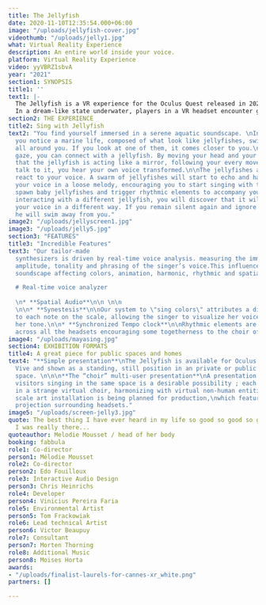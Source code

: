 ```yaml
---
title: The Jellyfish
date: 2020-11-10T12:35:54.000+06:00
image: "/uploads/jellyfish-cover.jpg"
videothumb: "/uploads/jelly1.jpg"
what: Virtual Reality Experience
description: An entire world inside your voice.
platform: Virtual Reality Experience
video: yyVBRZ1sbvA
year: "2021"
section1: SYNOPSIS
title1: ''
text1: |-
  The Jellyfish is a VR experience for the Oculus Quest released in 2021. It invites audiences to dive into the deep water of their consciousness in a mesmerizing, interactive virtual reality soundscape.
  In a dream-like state underwater, players in a VR headset encounter ghostly marine creatures, glowing jellyfishes, beckoning for participants to sing through them.
section2: THE EXPERIENCE
title2: Sing with Jellyfish
text2: "You find yourself immersed in a serene aquatic soundscape. \nIn the distance,
  you notice a marine life, composed of what look like jellyfishes, swimming smoothly
  all around you. If you look at one of them, it comes closer to you.\n\nWith your
  gaze, you can connect with a jellyfish. By moving your head and your body, you understand
  that the jellyfish is acting like a mirror, following your every movement. If you
  talk to it, you hear your own voice transformed.\n\nThe jellyfishes and their environment
  react to your voice. A swarm of jellyfishes will start to echo and harmonize  with
  your voice in a loose melody, encouraging you to start singing with them. You will
  spawn baby jellyfishes and trigger rhythmic elements to accompany your chant.\n\nBy
  interacting with a different jellyfish, you will discover that it will transform
  your voice in a different way. If you remain silent again and ignore the jellyfish,
  he will swim away from you."
image2: "/uploads/jellyscreen1.jpg"
image3: "/uploads/jelly5.jpg"
section3: "FEATURES"
title3: "Incredible Features"
text3: "Our tailor-made
  synthesizers is driven by real-time voice analysis. measuring the immediate pitch
  amplitude, tonality and phrasing of the singer’s voice.This influence the surrounding
  soundscape affecting colors, animation, harmonic, rhythmic and spatial qualities.

  # Real-time voice analyzer
  
  \n* **Spatial Audio**\n\n \n\n
  \n\n* **Synestesis**\n\nOur system to \"sing colors\" attributes a different color
  to each note on the scale, allowing the singer to visualize her voice and control
  her tone.\n\n* **Synchronized Tempo clock**\n\nRhythmic elements are synchronized
  across all the headsets encouraging some togetherness to the choir of player. "
image4: "/uploads/mayasing.jpg"
section4: EXHIBITION FORMATS
title4: A great piece for public spaces and homes
text4: "**Simple presentation**\nThe Jellyfish is available for Oculus Quest and HTC
  Vive and shown as a standing, still position in an private or public exhibition
  space. \n\n\n**The “choir” multi-user presentation**\nA presentation with several
  visitors singing in the same space is a desirable possibility ; each one singing
  in a strange virtual choir, harmonizing with virtual non-human entities. \n\nA large
  scale art installation is being planned for production,\nwhich feature a large scale
  projection surrounding headsets."
image5: "/uploads/screen-jelly3.jpg"
quote: The best thing I have ever heard in my life so good so good so goood I thought
  I was really there...
quoteauthor: Melodie Mousset / head of her body
booking: fabbula
role1: Co-director
person1: Mélodie Mousset
role2: Co-director
person2: Edo Fouilloux
role3: Interactive Audio Design
person3: Chris Heinrichs
role4: Developer
person4: Vinicius Pereira Faria
role5: Environmental Artist
person5: Tom Frackowiak
role6: Lead technical Artist
person6: Victor Beaupuy
role7: Consultant
person7: Morten Thorning
role8: Additional Music
person8: Moises Horta
awards:
- "/uploads/finalist-laurels-for-cannes-xr_white.png"
partners: []

---
```


